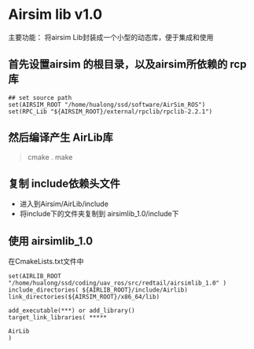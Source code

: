 
# Airsim lib v1.0

主要功能： 将airsim Lib封装成一个小型的动态库，便于集成和使用



## 首先设置airsim 的根目录，以及airsim所依赖的 rcp库

```
## set source path
set(AIRSIM_ROOT "/home/hualong/ssd/software/AirSim_ROS")
set(RPC_Lib "${AIRSIM_ROOT}/external/rpclib/rpclib-2.2.1")
```



## 然后编译产生 AirLib库

> cmake .
> make




## 复制 include依赖头文件

- 进入到Airsim/AirLib/include
- 将include下的文件夹复制到 airsimlib_1.0/include下



## 使用 airsimlib_1.0

在CmakeLists.txt文件中
```
set(AIRLIB_ROOT "/home/hualong/ssd/coding/uav_ros/src/redtail/airsimlib_1.0" )
include_directories( ${AIRLIB_ROOT}/include/Airlib)
link_directories(${AIRSIM_ROOT}/x86_64/lib)

add_executable(***) or add_library()
target_link_libraries( *****

AirLib
)


```
